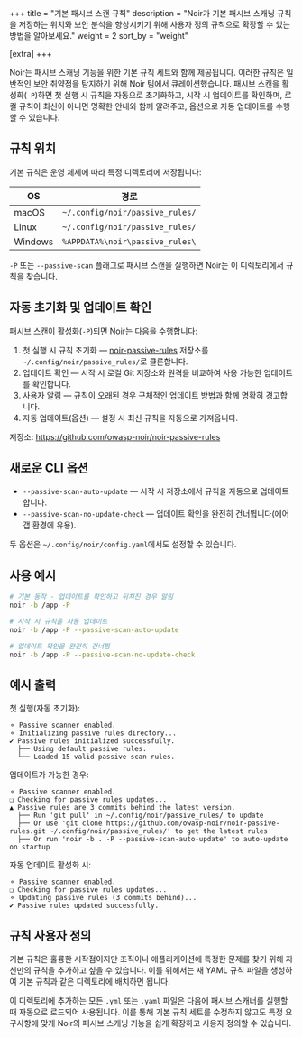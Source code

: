 +++
title = "기본 패시브 스캔 규칙"
description = "Noir가 기본 패시브 스캐닝 규칙을 저장하는 위치와 보안 분석을 향상시키기 위해 사용자 정의 규칙으로 확장할 수 있는 방법을 알아보세요."
weight = 2
sort_by = "weight"

[extra]
+++

Noir는 패시브 스캐닝 기능을 위한 기본 규칙 세트와 함께 제공됩니다. 이러한 규칙은 일반적인 보안 취약점을 탐지하기 위해 Noir 팀에서 큐레이션했습니다. 패시브 스캔을 활성화(`-P`)하면 첫 실행 시 규칙을 자동으로 초기화하고, 시작 시 업데이트를 확인하며, 로컬 규칙이 최신이 아니면 명확한 안내와 함께 알려주고, 옵션으로 자동 업데이트를 수행할 수 있습니다.

## 규칙 위치

기본 규칙은 운영 체제에 따라 특정 디렉토리에 저장됩니다:

| OS      | 경로                               |
|---------|------------------------------------|
| macOS   | `~/.config/noir/passive_rules/`    |
| Linux   | `~/.config/noir/passive_rules/`    |
| Windows | `%APPDATA%\noir\passive_rules\`   |

`-P` 또는 `--passive-scan` 플래그로 패시브 스캔을 실행하면 Noir는 이 디렉토리에서 규칙을 찾습니다.

## 자동 초기화 및 업데이트 확인

패시브 스캔이 활성화(`-P`)되면 Noir는 다음을 수행합니다:
1. 첫 실행 시 규칙 초기화 — [noir-passive-rules](https://github.com/owasp-noir/noir-passive-rules) 저장소를 `~/.config/noir/passive_rules/`로 클론합니다.
2. 업데이트 확인 — 시작 시 로컬 Git 저장소와 원격을 비교하여 사용 가능한 업데이트를 확인합니다.
3. 사용자 알림 — 규칙이 오래된 경우 구체적인 업데이트 방법과 함께 명확히 경고합니다.
4. 자동 업데이트(옵션) — 설정 시 최신 규칙을 자동으로 가져옵니다.

저장소: https://github.com/owasp-noir/noir-passive-rules

## 새로운 CLI 옵션

- `--passive-scan-auto-update` — 시작 시 저장소에서 규칙을 자동으로 업데이트합니다.
- `--passive-scan-no-update-check` — 업데이트 확인을 완전히 건너뜁니다(에어갭 환경에 유용).

두 옵션은 `~/.config/noir/config.yaml`에서도 설정할 수 있습니다.

## 사용 예시

```bash
# 기본 동작 - 업데이트를 확인하고 뒤쳐진 경우 알림
noir -b /app -P

# 시작 시 규칙을 자동 업데이트
noir -b /app -P --passive-scan-auto-update

# 업데이트 확인을 완전히 건너뜀
noir -b /app -P --passive-scan-no-update-check
```

## 예시 출력

첫 실행(자동 초기화):
```
⚬ Passive scanner enabled.
⚬ Initializing passive rules directory...
✔ Passive rules initialized successfully.
  ├── Using default passive rules.
  └── Loaded 15 valid passive scan rules.
```

업데이트가 가능한 경우:
```
⚬ Passive scanner enabled.
❏ Checking for passive rules updates...
▲ Passive rules are 3 commits behind the latest version.
  ├── Run 'git pull' in ~/.config/noir/passive_rules/ to update
  ├── Or use 'git clone https://github.com/owasp-noir/noir-passive-rules.git ~/.config/noir/passive_rules/' to get the latest rules
  ├── Or run 'noir -b . -P --passive-scan-auto-update' to auto-update on startup
```

자동 업데이트 활성화 시:
```
⚬ Passive scanner enabled.
❏ Checking for passive rules updates...
⚬ Updating passive rules (3 commits behind)...
✔ Passive rules updated successfully.
```

## 규칙 사용자 정의

기본 규칙은 훌륭한 시작점이지만 조직이나 애플리케이션에 특정한 문제를 찾기 위해 자신만의 규칙을 추가하고 싶을 수 있습니다. 이를 위해서는 새 YAML 규칙 파일을 생성하여 기본 규칙과 같은 디렉토리에 배치하면 됩니다.

이 디렉토리에 추가하는 모든 `.yml` 또는 `.yaml` 파일은 다음에 패시브 스캐너를 실행할 때 자동으로 로드되어 사용됩니다. 이를 통해 기본 규칙 세트를 수정하지 않고도 특정 요구사항에 맞게 Noir의 패시브 스캐닝 기능을 쉽게 확장하고 사용자 정의할 수 있습니다.
